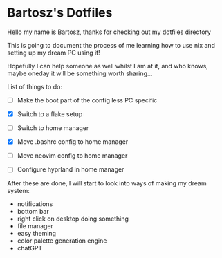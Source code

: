 # Bartosz's Dotfiles
Hello my name is Bartosz, thanks for checking out my dotfiles directory

This is going to document the process of me learning how to use nix and setting up my dream PC using it!

Hopefully I can help someone as well whilst I am at it, and who knows, maybe oneday it will be something worth sharing...


List of things to do:
- [ ] Make the boot part of the config less PC specific
- [x] Switch to a flake setup
- [ ] Switch to home manager
- [x] Move .bashrc config to home manager
- [ ] Move neovim config to home manager
- [ ] Configure hyprland in home manager


After these are done, I will start to look into ways of making my dream system: 
+ notifications
+ bottom bar
+ right click on desktop doing something
+ file manager
+ easy theming
+ color palette generation engine
+ chatGPT 

